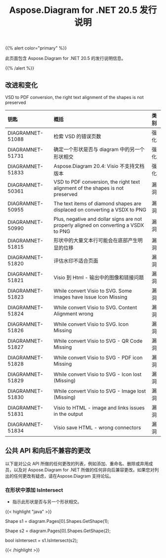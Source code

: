 ﻿---
title: Aspose.Diagram for .NET 20.5 发行说明
type: docs
weight: 30
url: /zh/net/aspose-diagram-for-net-20-5-release-notes/
---
{{% alert color="primary" %}} 

此页面包含 Aspose.Diagram for .NET 20.5 的发行说明信息。

{{% /alert %}} 
## **改进和变化**
VSD to PDF conversion, the right text alignment of the shapes is not preserved

|**钥匙**|**概括**|**类别**|
|:- |:- |:- |
|DIAGRAMNET-51088|检索 VSD 的错误页数|强化|
|DIAGRAMNET-51731|确定一个形状是否与 diagram 中的另一个形状相交|强化|
|DIAGRAMNET-51833|Aspose.Diagram 20.4: Visio 不支持文档版本|强化|
|DIAGRAMNET-50361|VSD to PDF conversion, the right text alignment of the shapes is not preserved|漏洞|
|DIAGRAMNET-50955|The text items of diamond shapes are displaced on converting a VSDX to PNG|漏洞|
|DIAGRAMNET-50990|Plus, negative and dollar signs are not properly aligned on converting a VSDX to PNG|漏洞|
|DIAGRAMNET-51815|形状中的大量文本行可能会在底部产生明显的位移|漏洞|
|DIAGRAMNET-51820|评估水印不适合页面|漏洞|
|DIAGRAMNET-51821|Visio 到 Html - 输出中的图像和链接问题|漏洞|
|DIAGRAMNET-51823|While convert Visio to SVG. Some images have issue Icon Missing|漏洞|
|DIAGRAMNET-51824|While convert Visio to SVG. Content Alignment wrong|漏洞|
|DIAGRAMNET-51826|While convert Visio to SVG. Icon Missing|漏洞|
|DIAGRAMNET-51827|While convert Visio to SVG - QR Code Missing|漏洞|
|DIAGRAMNET-51828|While convert Visio to SVG - PDF icon Missing|漏洞|
|DIAGRAMNET-51829|While convert Visio to SVG - Icon lost (Missing)|漏洞|
|DIAGRAMNET-51830|While convert Visio to SVG - Image lost (Missing)|漏洞|
|DIAGRAMNET-51831|Visio to HTML - image and links issues in the output|漏洞|
|DIAGRAMNET-51834|Visio save HTML - wrong connectors|漏洞|

## **公共 API 和向后不兼容的更改**
以下是对公众 API 所做的任何更改的列表，例如添加、重命名、删除或弃用成员，以及对 Aspose.Diagram for .NET 所做的任何非向后兼容更改。如果您对列出的任何更改有疑虑，请在Aspose.Diagram 支持论坛。
### **在形状中添加 IsIntersect**
- 指示此形状是否与另一个形状相交。

{{< highlight "java" >}}

Shape s1 = diagram.Pages[0].Shapes.GetShape(1);

Shape s2 = diagram.Pages[0].Shapes.GetShape(2);

bool isIntersect = s1.IsIntersect(s2);

{{< /highlight >}}



